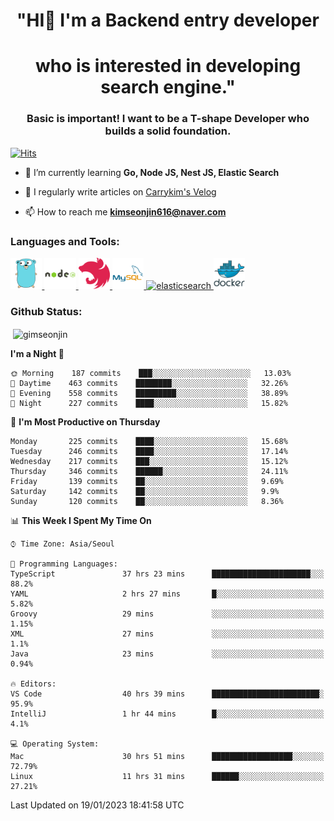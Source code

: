 <h1 align="center">"HI👋 I'm a Backend entry developer </h1>
<h1 align="center"> who is interested in developing search engine."</h1>
<h3 align="center">Basic is important! I want to be a T-shape Developer who builds a solid foundation.</h3>

[![Hits](https://hits.seeyoufarm.com/api/count/incr/badge.svg?url=https%3A%2F%2Fgithub.com%2Fgimseonjin&count_bg=%2318BFE5&title_bg=%23555555&icon=ko-fi.svg&icon_color=%23E7E7E7&title=hits&edge_flat=false)](https://hits.seeyoufarm.com)

- 🌱 I’m currently learning **Go, Node JS, Nest JS, Elastic Search**

- 📝 I regularly write articles on [Carrykim's Velog](https://velog.io/@carrykim)

- 📫 How to reach me **kimseonjin616@naver.com**


<h3 align="left">Languages and Tools:</h3>
<p align="left"> 
<a href="https://golang.org" target="_blank" rel="noreferrer"> <img src="https://raw.githubusercontent.com/devicons/devicon/master/icons/go/go-original.svg" alt="go" width="10%" height="10%"/> </a>
<a href="https://nodejs.org" target="_blank" rel="noreferrer"> <img src="https://raw.githubusercontent.com/devicons/devicon/master/icons/nodejs/nodejs-original-wordmark.svg" alt="nodejs" width="10%" height="10%"/> </a> <a></a>
<a href="https://nestjs.com/" target="_blank" rel="noreferrer"> <img src="https://raw.githubusercontent.com/devicons/devicon/master/icons/nestjs/nestjs-plain.svg" alt="nestjs" width="10%" height="10%"/> </a> 
<a href="https://www.mysql.com/" target="_blank" rel="noreferrer"> <img src="https://raw.githubusercontent.com/devicons/devicon/master/icons/mysql/mysql-original-wordmark.svg" alt="mysql" width="10%" height="10%"/>  </a>
 <a href="https://www.elastic.co" target="_blank" rel="noreferrer"> <img src="https://www.vectorlogo.zone/logos/elastic/elastic-icon.svg" alt="elasticsearch" width="10%" height="10%"/> </a> 
 <a href="https://www.docker.com/" target="_blank" rel="noreferrer"> <img src="https://raw.githubusercontent.com/devicons/devicon/master/icons/docker/docker-original-wordmark.svg" alt="docker" width="10%" height="10%"/> </a>
</p>


<h3 align="left">Github Status:</h3>
<p align="left">
 <p>&nbsp;<img align="center" src="https://github-readme-stats.vercel.app/api?username=gimseonjin&show_icons=true&locale=en" alt="gimseonjin" /></p>
</p>


<!--START_SECTION:waka-->
**I'm a Night 🦉** 

```text
🌞 Morning    187 commits    ███░░░░░░░░░░░░░░░░░░░░░░   13.03% 
🌆 Daytime    463 commits    ████████░░░░░░░░░░░░░░░░░   32.26% 
🌃 Evening    558 commits    █████████░░░░░░░░░░░░░░░░   38.89% 
🌙 Night      227 commits    ████░░░░░░░░░░░░░░░░░░░░░   15.82%

```
📅 **I'm Most Productive on Thursday** 

```text
Monday       225 commits    ████░░░░░░░░░░░░░░░░░░░░░   15.68% 
Tuesday      246 commits    ████░░░░░░░░░░░░░░░░░░░░░   17.14% 
Wednesday    217 commits    ███░░░░░░░░░░░░░░░░░░░░░░   15.12% 
Thursday     346 commits    ██████░░░░░░░░░░░░░░░░░░░   24.11% 
Friday       139 commits    ██░░░░░░░░░░░░░░░░░░░░░░░   9.69% 
Saturday     142 commits    ██░░░░░░░░░░░░░░░░░░░░░░░   9.9% 
Sunday       120 commits    ██░░░░░░░░░░░░░░░░░░░░░░░   8.36%

```


📊 **This Week I Spent My Time On** 

```text
⌚︎ Time Zone: Asia/Seoul

💬 Programming Languages: 
TypeScript               37 hrs 23 mins      ██████████████████████░░░   88.2% 
YAML                     2 hrs 27 mins       █░░░░░░░░░░░░░░░░░░░░░░░░   5.82% 
Groovy                   29 mins             ░░░░░░░░░░░░░░░░░░░░░░░░░   1.15% 
XML                      27 mins             ░░░░░░░░░░░░░░░░░░░░░░░░░   1.1% 
Java                     23 mins             ░░░░░░░░░░░░░░░░░░░░░░░░░   0.94%

🔥 Editors: 
VS Code                  40 hrs 39 mins      ████████████████████████░   95.9% 
IntelliJ                 1 hr 44 mins        █░░░░░░░░░░░░░░░░░░░░░░░░   4.1%

💻 Operating System: 
Mac                      30 hrs 51 mins      ██████████████████░░░░░░░   72.79% 
Linux                    11 hrs 31 mins      ██████░░░░░░░░░░░░░░░░░░░   27.21%

```


 Last Updated on 19/01/2023 18:41:58 UTC
<!--END_SECTION:waka-->
